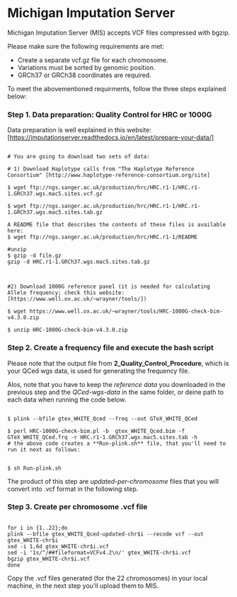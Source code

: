 
# Michigan Imputation Server

Michigan Imputation Server (MIS) accepts VCF files compressed with bgzip. 

Please make sure the following requirements are met:

   - Create a separate vcf.gz file for each chromosome.
   - Variations must be sorted by genomic position.
   - GRCh37 or GRCh38 coordinates are required.


To meet the abovementioned requirments, follow the three steps explained below:                                                      

### Step 1. Data preparation: Quality Control for HRC or 1000G
Data preparation is well explained in this website: 
[https://imputationserver.readthedocs.io/en/latest/prepare-your-data/]

```{bash}

# You are going to download two sets of data:

# 1) Download Haplotype calls from "The Haplotype Reference Consortium" [http://www.haplotype-reference-consortium.org/site]

$ wget ftp://ngs.sanger.ac.uk/production/hrc/HRC.r1-1/HRC.r1-1.GRCh37.wgs.mac5.sites.vcf.gz

$ wget ftp://ngs.sanger.ac.uk/production/hrc/HRC.r1-1/HRC.r1-1.GRCh37.wgs.mac5.sites.tab.gz

A README file that describes the contents of these files is available here: 
$ wget ftp://ngs.sanger.ac.uk/production/hrc/HRC.r1-1/README
 
#unzip
$ gzip -d file.gz 
gzip -d HRC.r1-1.GRCh37.wgs.mac5.sites.tab.gz
 
 
 
#2) Download 1000G reference panel (it is needed for calculating Allele frequency; check this website: [https://www.well.ox.ac.uk/~wrayner/tools/]) 

$ wget https://www.well.ox.ac.uk/~wrayner/tools/HRC-1000G-check-bim-v4.3.0.zip

$ unzip HRC-1000G-check-bim-v4.3.0.zip 

```


### Step 2. Create a frequency file and execute the bash script

Please note that the output file from **2_Quality_Control_Procedure**, which is your QCed wgs data, is used for generating the frequency file. 

Alos, note that you have to keep the *reference data* you downloaded in the previous step and the *QCed-wgs-data* in the same folder, or deine path to each data when running the code below. 

```{bash}

$ plink --bfile gtex_WHITE_Qced --freq --out GTeX_WHITE_QCed

$ perl HRC-1000G-check-bim.pl -b  gtex_WHITE_Qced.bim -f  GTeX_WHITE_QCed.frq -r HRC.r1-1.GRCh37.wgs.mac5.sites.tab -h
# the above code creates a **Run-plink.sh** file, that you'll need to run it next as follows:


$ sh Run-plink.sh

```
The product of this step are *updated-per-chromosome* files that you will convert into .vcf format in the following step. 


### Step 3. Create per chromosome .vcf file

```{bash}

for i in {1..22};do
plink --bfile gtex_WHITE_Qced-updated-chr$i --recode vcf --out gtex_WHITE-chr$i
sed -i 1,6d gtex_WHITE-chr$i.vcf
sed -i '1s/^/##fileformat=VCFv4.2\n/' gtex_WHITE-chr$i.vcf
bgzip gtex_WHITE-chr$i.vcf
done

```

Copy the .vcf files generated (for the 22 chromosomes) in your local machine, in the next step you'll upload them to MIS. 


